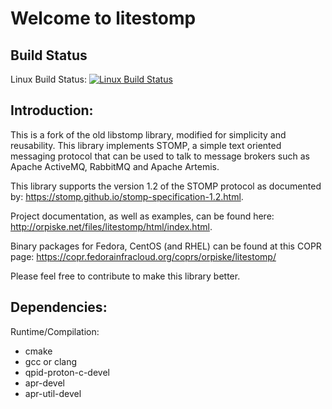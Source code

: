 Welcome to litestomp
===================

Build Status
----
Linux Build Status: [![Linux Build Status](https://travis-ci.org/orpiske/litestomp.svg?branch=master)](https://travis-ci.org/orpiske/litestomp) 

Introduction:
----

This is a fork of the old libstomp library, modified for simplicity and
reusability. This library implements STOMP, a simple text oriented messaging
protocol that can be used to talk to message brokers such as Apache ActiveMQ, 
RabbitMQ and Apache Artemis.

This library supports the version 1.2 of the STOMP protocol as documented by:
https://stomp.github.io/stomp-specification-1.2.html.

Project documentation, as well as examples, can be found here:
http://orpiske.net/files/litestomp/html/index.html.

Binary packages for Fedora, CentOS (and RHEL) can be found at this COPR page: 
https://copr.fedorainfracloud.org/coprs/orpiske/litestomp/

Please feel free to contribute to make this library better.


Dependencies:
----

Runtime/Compilation:
* cmake
* gcc or clang
* qpid-proton-c-devel
* apr-devel
* apr-util-devel
